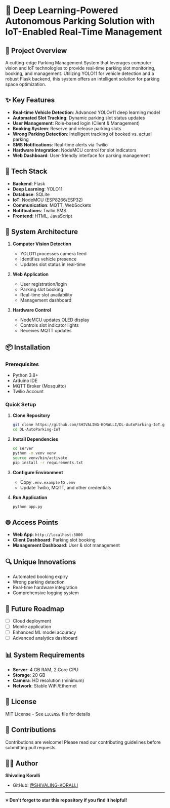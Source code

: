 # 🚗 Deep Learning-Powered Autonomous Parking Solution with IoT-Enabled Real-Time Management

## 📝 Project Overview

A cutting-edge Parking Management System that leverages computer vision and IoT technologies to provide real-time parking slot monitoring, booking, and management. Utilizing YOLO11 for vehicle detection and a robust Flask backend, this system offers an intelligent solution for parking space optimization.

## ✨ Key Features

- **Real-time Vehicle Detection**: Advanced YOLOv11 deep learning model
- **Automated Slot Tracking**: Dynamic parking slot status updates
- **User Management**: Role-based login (Client & Management)
- **Booking System**: Reserve and release parking slots
- **Wrong Parking Detection**: Intelligent tracking of booked vs. actual parking
- **SMS Notifications**: Real-time alerts via Twilio
- **Hardware Integration**: NodeMCU control for slot indicators
- **Web Dashboard**: User-friendly interface for parking management

## 🚀 Tech Stack

- **Backend**: Flask
- **Deep Learning**: YOLO11
- **Database**: SQLite
- **IoT**: NodeMCU (ESP8266/ESP32)
- **Communication**: MQTT, WebSockets
- **Notifications**: Twilio SMS
- **Frontend**: HTML, JavaScript

## 🔧 System Architecture

1. **Computer Vision Detection**
   - YOLO11 processes camera feed
   - Identifies vehicle presence
   - Updates slot status in real-time

2. **Web Application**
   - User registration/login
   - Parking slot booking
   - Real-time slot availability
   - Management dashboard

3. **Hardware Control**
   - NodeMCU updates OLED display
   - Controls slot indicator lights
   - Receives MQTT updates

## 📦 Installation

### Prerequisites
- Python 3.8+
- Arduino IDE
- MQTT Broker (Mosquitto)
- Twilio Account

### Quick Setup

1. **Clone Repository**
   ```bash
   git clone https://github.com/SHIVALING-KORALLI/DL-AutoParking-IoT.git
   cd DL-AutoParking-IoT
   ```

2. **Install Dependencies**
   ```bash
   cd server
   python -m venv venv
   source venv/bin/activate
   pip install -r requirements.txt
   ```

3. **Configure Environment**
   - Copy `.env.example` to `.env`
   - Update Twilio, MQTT, and other credentials

4. **Run Application**
   ```bash
   python app.py
   ```

## 🌐 Access Points

- **Web App**: `http://localhost:5000`
- **Client Dashboard**: Parking slot booking
- **Management Dashboard**: User & slot management

## 🔍 Unique Innovations

- Automated booking expiry
- Wrong parking detection
- Real-time hardware integration
- Comprehensive logging system

## 🚧 Future Roadmap

- [ ] Cloud deployment
- [ ] Mobile application
- [ ] Enhanced ML model accuracy
- [ ] Advanced analytics dashboard

## 📊 System Requirements

- **Server**: 4 GB RAM, 2 Core CPU
- **Storage**: 20 GB
- **Camera**: HD resolution (minimum)
- **Network**: Stable WiFi/Ethernet

## 📜 License

MIT License - See `LICENSE` file for details

## 🤝 Contributions

Contributions are welcome! Please read our contributing guidelines before submitting pull requests.

## 👨‍💻 Author

**Shivaling Koralli**
- GitHub: [@SHIVALING-KORALLI](https://github.com/SHIVALING-KORALLI)

---

**⭐ Don't forget to star this repository if you find it helpful!**